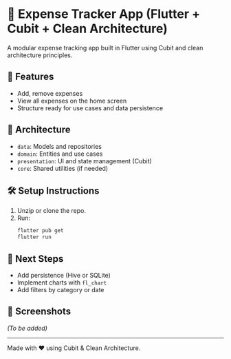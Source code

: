 # 💸 Expense Tracker App (Flutter + Cubit + Clean Architecture)

A modular expense tracking app built in Flutter using Cubit and clean architecture principles.

## 🚀 Features
- Add, remove expenses
- View all expenses on the home screen
- Structure ready for use cases and data persistence

## 🧠 Architecture
- `data`: Models and repositories
- `domain`: Entities and use cases
- `presentation`: UI and state management (Cubit)
- `core`: Shared utilities (if needed)

## 🛠 Setup Instructions
1. Unzip or clone the repo.
2. Run:
   ```bash
   flutter pub get
   flutter run
   ```

## 🧩 Next Steps
- Add persistence (Hive or SQLite)
- Implement charts with `fl_chart`
- Add filters by category or date

## 📸 Screenshots
*(To be added)*

---

Made with ❤️ using Cubit & Clean Architecture.
